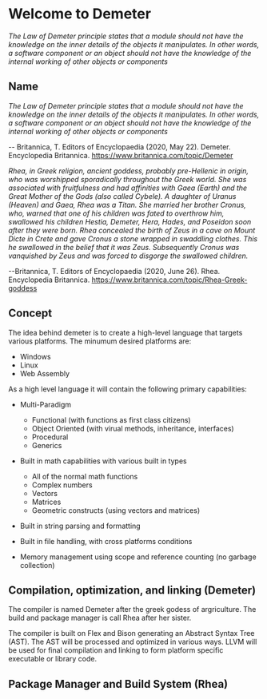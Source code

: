 # Welcome to Demeter

*The Law of Demeter principle states that a module should not have the knowledge on the inner details of the objects it manipulates. In other words, a software component or an object should not have the knowledge of the internal working of other objects or components*

## Name

*The Law of Demeter principle states that a module should not have the knowledge on the inner details of the objects it manipulates. In other words, a software component or an object should not have the knowledge of the internal working of other objects or components*

-- Britannica, T. Editors of Encyclopaedia (2020, May 22). Demeter. Encyclopedia Britannica. https://www.britannica.com/topic/Demeter


*Rhea, in Greek religion, ancient goddess, probably pre-Hellenic in origin, who was worshipped sporadically throughout the Greek world. She was associated with fruitfulness and had affinities with Gaea (Earth) and the Great Mother of the Gods (also called Cybele). A daughter of Uranus (Heaven) and Gaea, Rhea was a Titan. She married her brother Cronus, who, warned that one of his children was fated to overthrow him, swallowed his children Hestia, Demeter, Hera, Hades, and Poseidon soon after they were born. Rhea concealed the birth of Zeus in a cave on Mount Dicte in Crete and gave Cronus a stone wrapped in swaddling clothes. This he swallowed in the belief that it was Zeus. Subsequently Cronus was vanquished by Zeus and was forced to disgorge the swallowed children.*

--Britannica, T. Editors of Encyclopaedia (2020, June 26). Rhea. Encyclopedia Britannica. https://www.britannica.com/topic/Rhea-Greek-goddess

## Concept

The idea behind demeter is to create a high-level language that targets various platforms.  The minumum desired platforms are:
- Windows
- Linux
- Web Assembly

As a high level language it will contain the following primary capabilities:

- Multi-Paradigm
    - Functional (with functions as first class citizens)
    - Object Oriented (with virual methods, inheritance, interfaces)
    - Procedural
    - Generics
    
- Built in math capabilities with various built in types
    - All of the normal math functions
    - Complex numbers
    - Vectors
    - Matrices
    - Geometric constructs (using vectors and matrices)

- Built in string parsing and formatting
- Built in file handling, with cross platforms conditions
- Memory management using scope and reference counting (no garbage collection)

## Compilation, optimization, and linking (Demeter)

The compiler is named Demeter after the greek godess of argriculture.  The build and package manager is call Rhea after her sister.

The compiler is built on Flex and Bison generating an Abstract Syntax Tree (AST).  The AST will be processed and optimized in various ways.  LLVM will be used for final compilation and linking to form platform specific executable or library code.

## Package Manager and Build System (Rhea)









